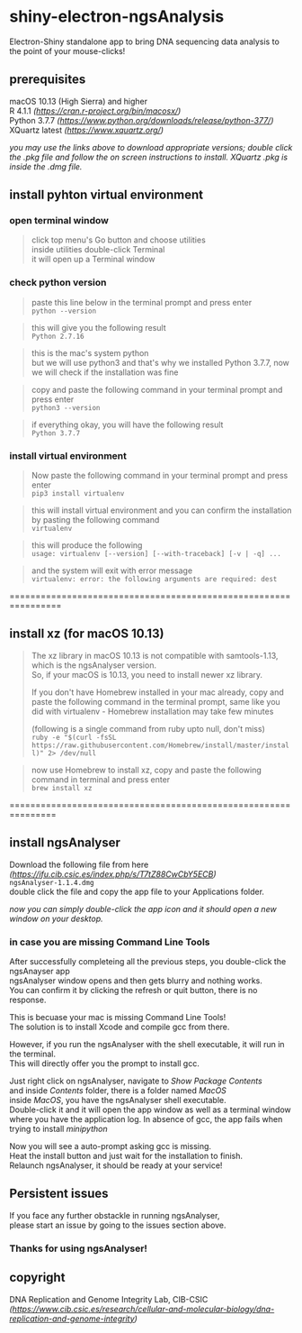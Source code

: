 # shiny-electron-ngsAnalysis
Electron-Shiny standalone app to bring DNA sequencing data analysis to the point of your mouse-clicks!
## prerequisites
macOS 10.13 (High Sierra) and higher<br/>
R 4.1.1 _(https://cran.r-project.org/bin/macosx/)_<br/>
Python 3.7.7 _(https://www.python.org/downloads/release/python-377/)_<br/>
XQuartz latest _(https://www.xquartz.org/)_<br/>

_you may use the links above to download appropriate versions; double click the .pkg file and follow the on screen instructions to install. XQuartz .pkg is inside the .dmg file._

## install pyhton virtual environment
### open terminal window
> click top menu's Go button and choose utilities<br/>
> inside utilities double-click Terminal<br/>
> it will open up a Terminal window
### check python version
> paste this line below in the terminal prompt and press enter<br/>
`python --version`<br/>

> this will give you the following result<br/>
`Python 2.7.16`<br/>

> this is the mac's system python<br/>
> but we will use python3 and that's why we installed Python 3.7.7, now we will check if the installation was fine<br/>

> copy and paste the following command in your terminal prompt and press enter<br/>
`python3 --version`<br/>

> if everything okay, you will have the following result<br/>
`Python 3.7.7`<br/>

### install virtual environment

> Now paste the following command in your terminal prompt and press enter<br/>
`pip3 install virtualenv`<br/>

> this will install virtual environment and you can confirm the installation by pasting the following command<br/>
`virtualenv`<br/>

> this will produce the following<br/>
`usage: virtualenv [--version] [--with-traceback] [-v | -q] ...` <br/> 

> and the system will exit with error message<br/>
`virtualenv: error: the following arguments are required: dest`<br/>

================================================================<br/>
## install xz (for macOS 10.13)

> The xz library in macOS 10.13 is not compatible with samtools-1.13, which is the ngsAnalyser version.<br/>
>  So, if your macOS is 10.13, you need to install newer xz library.<br/>
>  
>  If you don't have Homebrew installed in your mac already, copy and paste the following command in the terminal prompt, same like you did with virtualenv - Homebrew installation may take few minutes<br/>
>  
>  (following is a single command from ruby upto null, don't miss)<br/>
`ruby -e "$(curl -fsSL https://raw.githubusercontent.com/Homebrew/install/master/install)" 2> /dev/null`<br/>

> now use Homebrew to install xz, copy and paste the following command in terminal and press enter<br/>
`brew install xz`<br/>

===============================================================<br/>
## install ngsAnalyser
Download the following file from here<br/> _(https://ifu.cib.csic.es/index.php/s/T7tZ88CwCbY5ECB)_ <br/>
`ngsAnalyser-1.1.4.dmg` <br/>
double click the file and copy the app file to your Applications folder.<br/>

_now you can simply double-click the app icon and it should open a new window on your desktop._

### in case you are missing Command Line Tools
After successfully completeing all the previous steps, you double-click the ngsAnayser app<br/>
ngsAnalyser window opens and then gets blurry and nothing works.<br/>
You can confirm it by clicking the refresh or quit button, there is no response.<br/>

This is becuase your mac is missing Command Line Tools!<br/>
The solution is to install Xcode and compile gcc from there.<br/>

However, if you run the ngsAnalyser with the shell executable, it will run in the terminal.<br/>
This will directly offer you the prompt to install gcc.

Just right click on ngsAnalyser, navigate to _Show Package Contents_ <br/>
and inside _Contents_ folder, there is a folder named _MacOS_<br/>
inside _MacOS_, you have the ngsAnalyser shell executable.<br/>
Double-click it and it will open the app window as well as a terminal window<br/>
where you have the application log. In absence of gcc, the app fails when trying to install _minipython_<br/>

Now you will see a auto-prompt asking gcc is missing.<br/>
Heat the install button and just wait for the installation to finish.<br/>
Relaunch ngsAnalyser, it should be ready at your service!

## Persistent issues

If you face any further obstackle in running ngsAnalyser, <br/>
please start an issue by going to the issues section above.


### Thanks for using ngsAnalyser!

## copyright

DNA Replication and Genome Integrity Lab, CIB-CSIC<br/>
_(https://www.cib.csic.es/research/cellular-and-molecular-biology/dna-replication-and-genome-integrity)_









